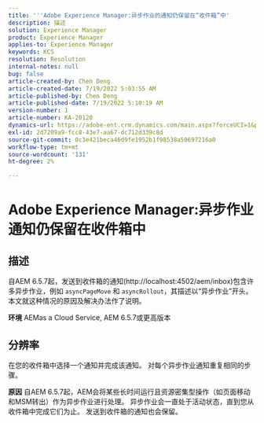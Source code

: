 ```yaml
---
title: '''Adobe Experience Manager:异步作业的通知仍保留在“收件箱”中'
description: 描述
solution: Experience Manager
product: Experience Manager
applies-to: Experience Manager
keywords: KCS
resolution: Resolution
internal-notes: null
bug: false
article-created-by: Chen Deng
article-created-date: 7/19/2022 5:03:55 AM
article-published-by: Chen Deng
article-published-date: 7/19/2022 5:10:19 AM
version-number: 1
article-number: KA-20120
dynamics-url: https://adobe-ent.crm.dynamics.com/main.aspx?forceUCI=1&pagetype=entityrecord&etn=knowledgearticle&id=2971772b-2007-ed11-82e4-00224808e5cc
exl-id: 2d7209a9-fcc8-43e7-aa67-dc712d339c8d
source-git-commit: 0c3e421beca46d9fe1952b1f98538a50697216a0
workflow-type: tm+mt
source-wordcount: '131'
ht-degree: 2%

---
```


# Adobe Experience Manager:异步作业通知仍保留在收件箱中

## 描述


自AEM 6.5.7起，发送到收件箱的通知(http://localhost:4502/aem/inbox)包含许多异步作业，例如 `asyncPageMove` 和 `asyncRollout`，其描述以“异步作业”开头。
本文就这种情况的原因及解决办法作了说明。

<b>环境</b>
AEMas a Cloud Service, AEM 6.5.7或更高版本


## 分辨率


在您的收件箱中选择一个通知并完成该通知。 对每个异步作业通知重复相同的步骤。

<b>原因</b>
自AEM 6.5.7起，AEM会将某些长时间运行且资源密集型操作（如页面移动和MSM转出）作为异步作业进行处理。 异步作业会一直处于活动状态，直到您从收件箱中完成它们为止。 发送到收件箱的通知也会保留。
